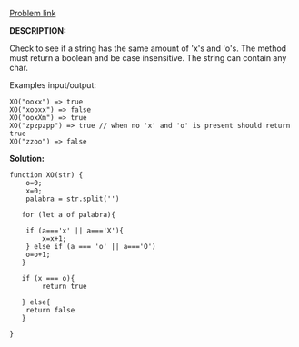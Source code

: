 <a href="https://www.codewars.com/kata/513e08acc600c94f01000001"> Problem link </a>

**DESCRIPTION:**

Check to see if a string has the same amount of 'x's and 'o's. The method must return a boolean and be case insensitive. The string can contain any char.

Examples input/output:

```
XO("ooxx") => true
XO("xooxx") => false
XO("ooxXm") => true
XO("zpzpzpp") => true // when no 'x' and 'o' is present should return true
XO("zzoo") => false

```

**Solution:**

```
function XO(str) {
    o=0;
    x=0;
    palabra = str.split('')

   for (let a of palabra){

    if (a==='x' || a==='X'){
        x=x+1;
    } else if (a === 'o' || a==='O')
    o=o+1;
   }
   
   if (x === o){
        return true
    
   } else{
    return false
   }
    
}

```
